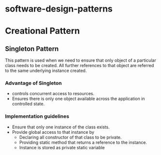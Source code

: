 # software-design-patterns

# Creational Pattern

## Singleton Pattern

This pattern is used when we need to ensure that only object of a particular class needs to be created. All further references to that object are referred to the same underlying instance created.

### Advantage of Singleton
- controls concurrent access to resources.
- Ensures there is only one object available across the application in controlled state.

### Implementation guidelines
- Ensure that only one instance of the class exists.
- Provide global access to that instance by
    + Declaring all constructor of that class to be private.
    + Providing static method that returns a reference to the instance.
    + Instance is stored as private static variable
